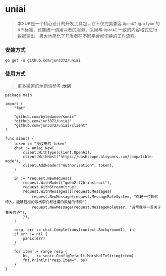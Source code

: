 # uniai

> 本SDK是一个精心设计的开发工具包，它不仅完美兼容 `OpenAI` 与 `xfyun`  的API标准，还能统一调用两者的服务，采用与 `OpenAI` 一致的内容格式进行数据输出，极大地简化了开发者在不同平台间切换的工作流程。

### 安装方式
```shell
go get -u github.com/jun3372/uniai
```

### 使用方式
> 更多渠道的示例请参考 [示例](https://github.com/jun3372/uniai/tree/main/example)

```golang
package main

import (
	"fmt"

	"github.com/bytedance/sonic"
	"github.com/jun3372/uniai"
	"github.com/jun3372/uniai/client"
)

func mian() {
	token := "授权用的 token"
	chat := uniai.New(
		client.WithType(client.OpenAI),
		client.WithHost("https://dashscope.aliyuncs.com/compatible-mode"),
		client.AddHeader("Authorization", token),
	)

	in := *request.NewRequest(
		request.WithModel("qwen2-72b-instruct"),
		request.WithStream(true),
		request.WithMessages([]request.Messages{
			request.NewMessage(request.MessageRoleSystem, "你是一位现代诗人，能够轻松的写出李白和杜甫的风格的诗词"),
			request.NewMessage(request.MessageRoleUser, "请帮我写一首关于春天的诗"),
		}),
	)

	resp, err := chat.Completions(context.Background(), in)
	if err != nil {
		panic(err)
	}

	for item := range resp {
		bs, _ := sonic.ConfigDefault.MarshalToString(item)
		fmt.Println("resp.Item=", bs)
	}
}
```